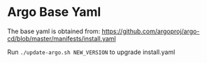 # Argo Base Yaml
The base yaml is obtained from:
https://github.com/argoproj/argo-cd/blob/master/manifests/install.yaml

Run `./update-argo.sh NEW_VERSION` to upgrade install.yaml